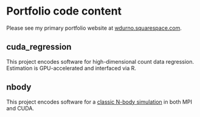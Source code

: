 # Portfolio code content 

Please see my primary portfolio website at [wdurno.squarespace.com](https://wdurno.squarespace.com).

## cuda_regression 
This project encodes software for high-dimensional count data regression. Estimation is GPU-accelerated and interfaced via R.

## nbody 
This project encodes software for a [classic N-body simulation](https://en.wikipedia.org/wiki/N-body_simulation) in both MPI and CUDA.
